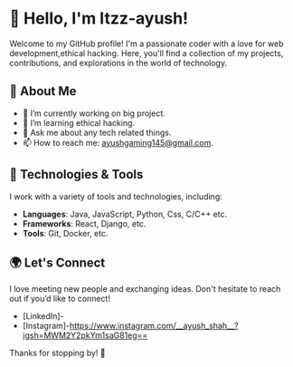 # 👋 Hello, I'm Itzz-ayush!

Welcome to my GitHub profile! I'm a passionate coder with a love for web development,ethical hacking. 
Here, you'll find a collection of my projects, contributions, and explorations in the world of technology.

## 🚀 About Me

- 🔭 I’m currently working on big project.
- 🌱 I’m learning ethical hacking.
- 💬 Ask me about any tech related things.
- 📫 How to reach me: ayushgaming145@gmail.com.

## 🌟 Technologies & Tools

I work with a variety of tools and technologies, including:

- **Languages**: Java, JavaScript, Python, Css, C/C++ etc. 
- **Frameworks**: React, Django, etc.
- **Tools**:  Git, Docker, etc.

## 🌍 Let's Connect

I love meeting new people and exchanging ideas. Don't hesitate to reach out if you’d like to connect!

- [LinkedIn]-
- [Instagram]-https://www.instagram.com/__ayush_shah__?igsh=MWM2Y2pkYm1saG81eg==

Thanks for stopping by! 🚀
